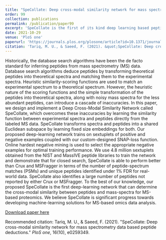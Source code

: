 ```yaml
---
title: "SpeCollate: Deep cross-modal similarity network for mass spectrometry data based peptide deductions"
order: 99
collection: publications
permalink: /publication/paper99
excerpt: 'SpeCollate is the first of its kind deep learning based peptide database search engine. By embedding both the query spectra and the database peptides using a dual encoder network, SpeCollate can efficiently rank high quality peptides for each query spectrum providing up to 95% search accuracy.'
date: 2021-10-29
venue: 'PloS one'
paperurl: 'https://journals.plos.org/plosone/article?id=10.1371/journal.pone.0259349'
citation: 'Tariq, M. U., & Saeed, F. (2021). &quot;SpeCollate: Deep cross-modal similarity network for mass spectrometry data based peptide deductions.&quot; <i>PloS one</i>. 16(10), e0259349.'
---
```

Historically, the database search algorithms have been the de facto standard for inferring peptides from mass spectrometry (MS) data. Database search algorithms deduce peptides by transforming theoretical peptides into theoretical spectra and matching them to the experimental spectra. Heuristic similarity-scoring functions are used to match an experimental spectrum to a theoretical spectrum. However, the heuristic nature of the scoring functions and the simple transformation of the peptides into theoretical spectra, along with noisy mass spectra for the less abundant peptides, can introduce a cascade of inaccuracies. In this paper, we design and implement a Deep Cross-Modal Similarity Network called SpeCollate, which overcomes these inaccuracies by learning the similarity function between experimental spectra and peptides directly from the labeled MS data. SpeCollate transforms spectra and peptides into a shared Euclidean subspace by learning fixed size embeddings for both. Our proposed deep-learning network trains on sextuplets of positive and negative examples coupled with our custom-designed SNAP-loss function. Online hardest negative mining is used to select the appropriate negative examples for optimal training performance. We use 4.8 million sextuplets obtained from the NIST and MassIVE peptide libraries to train the network and demonstrate that for closed search, SpeCollate is able to perform better than Crux and MSFragger in terms of the number of peptide-spectrum matches (PSMs) and unique peptides identified under 1% FDR for real-world data. SpeCollate also identifies a large number of peptides not reported by either Crux or MSFragger. To the best of our knowledge, our proposed SpeCollate is the first deep-learning network that can determine the cross-modal similarity between peptides and mass-spectra for MS-based proteomics. We believe SpeCollate is significant progress towards developing machine-learning solutions for MS-based omics data analysis.

[Download paper here](https://journals.plos.org/plosone/article?id=10.1371/journal.pone.0259349)

Recommended citation: Tariq, M. U., & Saeed, F. (2021). "SpeCollate: Deep cross-modal similarity network for mass spectrometry data based peptide deductions." <i>PloS one</i>, 16(10), e0259349.
